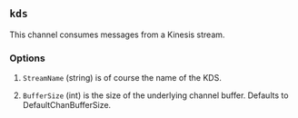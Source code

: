 ## `kds`

This channel consumes messages from a Kinesis stream.

### Options


1. `StreamName` (string) is of course the name of the KDS.

1. `BufferSize` (int) is the size of the underlying channel buffer.
    Defaults to DefaultChanBufferSize.

